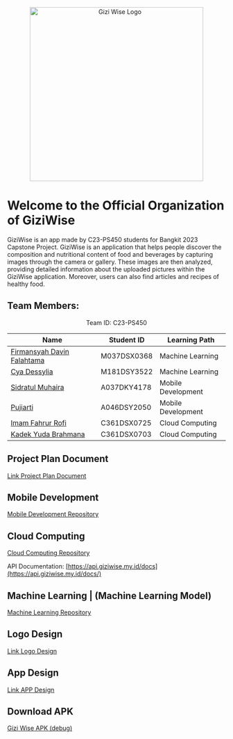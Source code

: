 <div align="center"><img src="https://i.ibb.co/qsD9qPx/Screenshot-20230616-164939.png" alt="Gizi Wise Logo" border="0" height="400"></div>

# Welcome to the Official Organization of GiziWise

GiziWise is an app made by C23-PS450 students for Bangkit 2023 Capstone Project. GiziWise is an application that helps people discover the composition and nutritional content of food and beverages by capturing images through the camera or gallery. These images are then analyzed, providing detailed information about the uploaded pictures within the GiziWise application. Moreover, users can also find articles and recipes of healthy food.

## Team Members:

<div align="center">

Team ID: C23-PS450
  
| Name                                                 | Student ID    | Learning Path        |
| ---------------------------------------------------- | ------------- | -------------------- |
| [Firmansyah Davin Falahtama](https://github.com/davinfalahtama) | M037DSX0368    | Machine Learning     |
| [Cya Dessylia](https://github.com/dseelcyxx)            | M181DSY3522   | Machine Learning     |
| [Sidratul Muhaira](https://github.com/SidratulMuhaira22)     | A037DKY4178   | Mobile Development     |
| [Pujiarti](https://github.com/Pujiarti)        | A046DSY2050   | Mobile Development      |
| [Imam Fahrur Rofi](https://github.com/masfahru) | C361DSX0725 | Cloud Computing |
| [Kadek Yuda Brahmana](https://github.com/yudabrahmana)           | C361DSX0703   | Cloud Computing |

</div>

## Project Plan Document
[Link Project Plan Document](https://drive.google.com/file/d/1cb8xm2wvgWF6ZUajYMQlpKq_CLebgsI6/view)

## Mobile Development
[Mobile Development Repository](https://github.com/gizi-wise/CapstoneProject-GiziWise)

## Cloud Computing
[Cloud Computing Repository](https://github.com/gizi-wise/gizi-wise-backend)

API Documentation: [https://api.giziwise.my.id/docs](https://api.giziwise.my.id/docs/)

## Machine Learning | (Machine Learning Model)
[Machine Learning Repository](https://github.com/gizi-wise/gizi-wise-ML)

## Logo Design
[Link Logo Design](https://www.canva.com/design/DAFjG2a-dqk/WPWYAG0VTQD0yO1-7ZQ3Jg/view)

## App Design
[Link APP Design](https://www.figma.com/file/fAfqcAsLlNM2jI2cAqgmDI/Capstone-Project---GiziWise?type=design&node-id=75-138&t=JABI28ZEhocK4ApP-0)

## Download APK
[Gizi Wise APK (debug)](https://drive.google.com/file/d/1LHbXdwgzWy7z-eHqzJECnkHWBALlW4YS/view)
